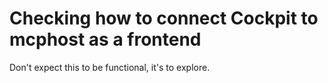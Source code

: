 # Checking how to connect Cockpit to mcphost as a frontend

Don't expect this to be functional, it's to explore.

